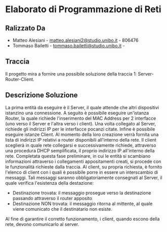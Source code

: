 # Elaborato di Programmazione di Reti

## Ralizzato Da
* Matteo Alesiani - matteo.alesiani2@studio.unibo.it - 806476
* Tommaso Bailetti - tommaso.bailetti@studio.unibo.it -

## Traccia
Il progetto mira a fornire una possibile soluzione della traccia 1: Server-Router-Client.

## Descrizione Soluzione
La prima entità da eseguire è il Server, il quale attende che altri dispositivi istanzino una connessione.
A seguito è possibile eseguire un'istanza Router, la quale richiede l'inserimento del MAC Address per 2 interfacce (uno verso il Server e l'altra verso i client).
Una volta collegato al Server, richiede gli indirizzi IP per le interfacce pocanzi citate.
Infine è possibile eseguire istanze Client. Al momento della loro creazione verrà fornita una lista di indirizzi IP relativi a router disponibili all'interno della rete.
Il client sceglierà in quale rete collegarsi e successivamente richiede, attraverso una procedura DHCP semplificata, il proprio indirizzo IP all'interno della rete.
Completata questa fase preliminare, in cui le entità si scambiano informazioni attraverso i collegamenti appositamenti creati, si procede con le funzionalità richieste dalla traccia.
Al client, su propria richiesta, è fornito l'elenco di client con i quali è possibile porre in essere un interscambio di messaggi.
Tali messaggi saranno obbligatoriamente consegnati al Server, il quale verifica l'esistenza della destazione:
* Destinazione trovata: il messaggio prosegue verso la destinazione passando attraverso il router apposito
* Destinazione NON trovata: il messaggio ritorna al mittente, al quale viene comunicato che il destinatario non esiste.

Al fine di garantire il corretto funzionamento, i client, quando escono della rete, devono comunicarlo al server.
